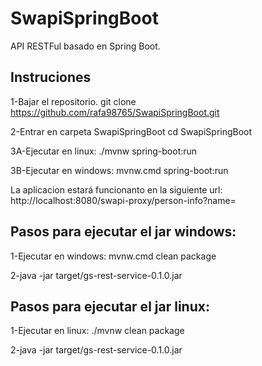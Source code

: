 # SwapiSpringBoot

 API RESTFul basado en Spring Boot.

## Instruciones

1-Bajar el repositorio.
 git clone https://github.com/rafa98765/SwapiSpringBoot.git
 
 2-Entrar en carpeta SwapiSpringBoot
 cd SwapiSpringBoot
 
 3A-Ejecutar en linux:
 ./mvnw spring-boot:run
 
 3B-Ejecutar en windows:
  mvnw.cmd spring-boot:run
  
 La aplicacion estará funcionanto en la siguiente url: http://localhost:8080/swapi-proxy/person-info?name=


## Pasos para ejecutar el jar windows:

  1-Ejecutar en windows:
 mvnw.cmd clean package
 
 2-java -jar target/gs-rest-service-0.1.0.jar

## Pasos para ejecutar el jar linux:
1-Ejecutar en linux:
 ./mvnw clean package
 
 2-java -jar target/gs-rest-service-0.1.0.jar

